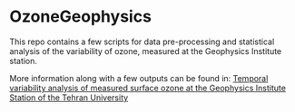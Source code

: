 # OzoneGeophysics
This repo contains a few scripts for data pre-processing and statistical analysis of the variability of ozone, measured 
at the Geophysics Institute station.

More information along with a few outputs can be found in:
[Temporal variability analysis of measured surface ozone at the Geophysics Institute Station of the Tehran University](https://jesphys.ut.ac.ir/article_86906.html)


